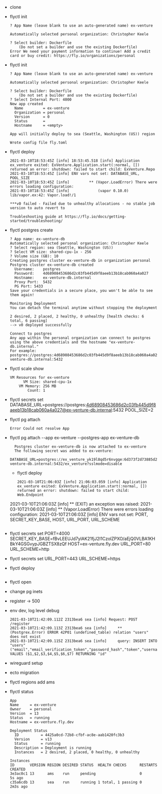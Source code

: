 - clone

- flyctl init

  ```
  ? App Name (leave blank to use an auto-generated name) ex-venture

  Automatically selected personal organization: Christopher Keele

  ? Select builder: Dockerfile
      (Do not set a builder and use the existing Dockerfile)
  Error We need your payment information to continue! Add a credit card or buy credit: https://fly.io/organizations/personal
  ```
- flyctl init
  ```
  ? App Name (leave blank to use an auto-generated name) ex-venture

  Automatically selected personal organization: Christopher Keele

  ? Select builder: Dockerfile
      (Do not set a builder and use the existing Dockerfile)
  ? Select Internal Port: 4000
  New app created
    Name         = ex-venture
    Organization = personal
    Version      = 0
    Status       =
    Hostname     = <empty>

  App will initially deploy to sea (Seattle, Washington (US)) region

  Wrote config file fly.toml
  ```

- flyctl deploy
  
  ```
  2021-03-10T18:53:45Z [info] 18:53:45.518 [info] Application ex_venture exited: ExVenture.Application.start(:normal, []) returned an error: shutdown: failed to start child: ExVenture.Repo
  2021-03-10T18:53:45Z [info] ENV vars not set: DATABASE_URL, POOL_SIZE
  2021-03-10T18:53:45Z [info]         ** (Vapor.LoadError) There were errors loading configuration:
  2021-03-10T18:53:45Z [info]             (vapor 0.10.0) lib/vapor.ex:42: Vapor.load!/1

  ***v0 failed - Failed due to unhealthy allocations - no stable job version to auto revert to

  Troubleshooting guide at https://fly.io/docs/getting-started/troubleshooting/
  ```

- flyctl postgres create

  ```
  ? App name: ex-venture-db
  Automatically selected personal organization: Christopher Keele
  ? Select region: sea (Seattle, Washington (US))
  ? Select VM size: shared-cpu-1x - 256
  ? Volume size (GB): 10
  Creating postgres cluster ex-venture-db in organization personal
  Postgres cluster ex-venture-db created
    Username:    postgres
    Password:    4d68908453686d2c03fb445d9f8aeeb13b18cab060a4a027
    Hostname:    ex-venture-db.internal
    Proxy Port:  5432
    PG Port: 5433
  Save your credentials in a secure place, you won't be able to see them again!

  Monitoring Deployment
  You can detach the terminal anytime without stopping the deployment

  2 desired, 2 placed, 2 healthy, 0 unhealthy [health checks: 6 total, 6 passing]
  --> v0 deployed successfully

  Connect to postgres
  Any app within the personal organization can connect to postgres using the above credentials and the hostname "ex-venture-db.internal."
  For example: postgres://postgres:4d68908453686d2c03fb445d9f8aeeb13b18cab060a4a027@ex-venture-db.internal:5432
  ```

- flyctl scale show

  ```
  VM Resources for ex-venture
        VM Size: shared-cpu-1x
      VM Memory: 256 MB
          Count: 1
  ```

- flyctl secrets set DATABASE_URL=postgres://postgres:4d68908453686d2c03fb445d9f8aeeb13b18cab060a4a027@ex-venture-db.internal:5432 POOL_SIZE=2

- flyctl pg attach

  ```
  Error Could not resolve App
  ```

- flyctl pg attach --app ex-venture --postgres-app ex-venture-db

  ```
    Postgres cluster ex-venture-db is now attached to ex-venture
    The following secret was added to ex-venture:
      DATABASE_URL=postgres://ex_venture_yk19l8qd5r6nvgqe:6d373f2d73885d24baad95c66758234c@ex-venture-db.internal:5432/ex_venture?sslmode=disable
    ```

  - flyctl deploy
    ```
    2021-03-10T21:06:03Z [info] 21:06:03.059 [info] Application ex_venture exited: ExVenture.Application.start(:normal, []) returned an error: shutdown: failed to start child: Web.Endpoint
  2021-03-10T21:06:03Z [info]     ** (EXIT) an exception was raised:
  2021-03-10T21:06:03Z [info]         ** (Vapor.LoadError) There were errors loading configuration:
  2021-03-10T21:06:03Z [info] ENV vars not set: PORT, SECRET_KEY_BASE, HOST, URL_PORT, URL_SCHEME
  ```

- flyctl secrets set PORT=4000 SECRET_KEY_BASE=fBvLEEUJd7ylAK21fjJ2I1CzolZPXO/aEjQ0VLBA1KHBkY4GSGvypJGBZTSX8zQf HOST=ex-venture.fly.dev URL_PORT=80 URL_SCHEME=http

- flyctl secrets set URL_PORT=443 URL_SCHEME=https

- flyctl deploy
  ```

  ```

- flyctl open

- change pg inets

- register -> 500

- env dev, log level debug

  ```
  2021-03-10T21:42:09.112Z 2313bea6 sea [info] Request: POST /register
  2021-03-10T21:42:09.113Z 2313bea6 sea [info]     ** (Postgrex.Error) ERROR 42P01 (undefined_table) relation "users" does not exist
  2021-03-10T21:42:09.115Z 2313bea6 sea [info]     query: INSERT INTO "users" ("email","email_verification_token","password_hash","token","username","inserted_at","updated_at") VALUES ($1,$2,$3,$4,$5,$6,$7) RETURNING "id"
  ```

- wireguard setup

- ecto migration

- flyctl regions add ams

- flyctl status

  ```
  App
  Name     = ex-venture
  Owner    = personal
  Version  = 13
  Status   = running
  Hostname = ex-venture.fly.dev

  Deployment Status
    ID          = 4425a0cd-72b8-cfbf-ac8e-aab1420fc3b3
    Version     = v13
    Status      = running
    Description = Deployment is running
    Instances   = 2 desired, 2 placed, 0 healthy, 0 unhealthy

  Instances
  ID       VERSION REGION DESIRED STATUS  HEALTH CHECKS      RESTARTS CREATED
  3e3ac0c1 13      ams    run     pending                    0        5s ago
  c35a6cdb 13      sea    run     running 1 total, 1 passing 0        2m3s ago
  ```

  